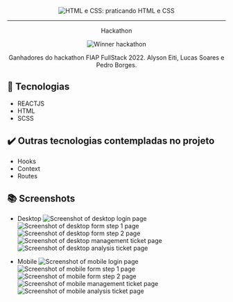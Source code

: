 <p align="center"> <img src="https://github.com/FIAP-WEB-Team/fiap-hackaton/blob/main/src/assets/images/app/mba.png" alt="HTML e CSS: praticando HTML e CSS"> </p>

<hr>

<p align="center"> Hackathon </p>
<p align="center"> <img src="https://github.com/FIAP-WEB-Team/fiap-hackaton/blob/main/src/assets/images/app/winner.png" alt="Winner hackathon"> </p>
<p align="center">Ganhadores do hackathon FIAP FullStack 2022. Alyson Eiti, Lucas Soares e Pedro Borges.</p>

## 🔨 Tecnologias
* REACTJS
* HTML
* SCSS

## ✔️ Outras tecnologias contempladas no projeto
* Hooks
* Context
* Routes

## 📚 Screenshots
* Desktop
![Screenshot of desktop login page](https://github.com/FIAP-WEB-Team/fiap-hackaton/blob/main/src/assets/images/app/login.png)
![Screenshot of desktop form step 1 page](https://github.com/FIAP-WEB-Team/fiap-hackaton/blob/main/src/assets/images/app/form_step_1.png)
![Screenshot of desktop form step 2 page](https://github.com/FIAP-WEB-Team/fiap-hackaton/blob/main/src/assets/images/app/form_step_2.png)
![Screenshot of desktop management ticket page](https://github.com/FIAP-WEB-Team/fiap-hackaton/blob/main/src/assets/images/app/ticket_management.png)
![Screenshot of desktop analysis ticket page](https://github.com/FIAP-WEB-Team/fiap-hackaton/blob/main/src/assets/images/app/ticket_analysis.png)

* Mobile
![Screenshot of mobile login page](https://github.com/FIAP-WEB-Team/fiap-hackaton/blob/main/src/assets/images/app/mobile/login_mobile.png)
![Screenshot of mobile form step 1 page](https://github.com/FIAP-WEB-Team/fiap-hackaton/blob/main/src/assets/images/app/mobile/form_step_1_mobile.png)
![Screenshot of mobile form step 2 page](https://github.com/FIAP-WEB-Team/fiap-hackaton/blob/main/src/assets/images/app/mobile/form_step_2_mobile.png)
![Screenshot of mobile management ticket page](https://github.com/FIAP-WEB-Team/fiap-hackaton/blob/main/src/assets/images/app/mobile/ticket_management_mobile.png)
![Screenshot of mobile analysis ticket page](https://github.com/FIAP-WEB-Team/fiap-hackaton/blob/main/src/assets/images/app/mobile/ticket_analysis_mobile.png)
